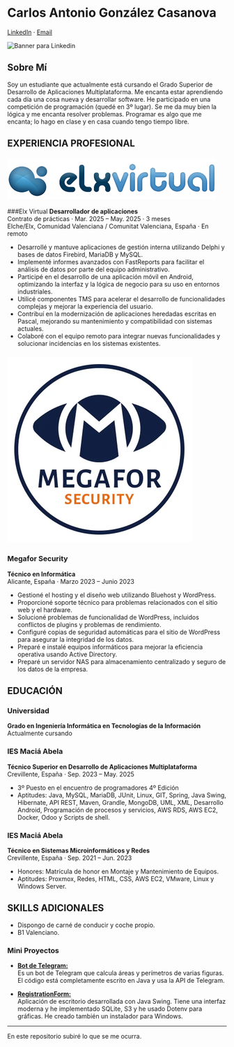 # Carlos Antonio González Casanova

[LinkedIn](https://www.linkedin.com/in/carlosgonzalezdev/) · [Email](mailto:dev.np9av@passinbox.com)

![Banner para Linkedin](https://github.com/user-attachments/assets/f8b3c749-d88c-48d5-9ffa-9df6c58b31c3)

## Sobre Mí

Soy un estudiante que actualmente está cursando el Grado Superior de Desarrollo de Aplicaciones Multiplataforma. Me encanta estar aprendiendo cada día una cosa nueva y desarrollar software. He participado en una competición de programación (quedé en 3º lugar). Se me da muy bien la lógica y me encanta resolver problemas. Programar es algo que me encanta; lo hago en clase y en casa cuando tengo tiempo libre.

## EXPERIENCIA PROFESIONAL
### ![Elx Virtual Logo](https://raw.githubusercontent.com/Sacha1083/Sacha1083/refs/heads/main/elxVirtual-logo.png) 
###Elx Virtual
**Desarrollador de aplicaciones**  
Contrato de prácticas · Mar. 2025 – May. 2025 · 3 meses  
Elche/Elx, Comunidad Valenciana / Comunitat Valenciana, España · En remoto

- Desarrollé y mantuve aplicaciones de gestión interna utilizando Delphi y bases de datos Firebird, MariaDB y MySQL.
- Implementé informes avanzados con FastReports para facilitar el análisis de datos por parte del equipo administrativo.
- Participé en el desarrollo de una aplicación móvil en Android, optimizando la interfaz y la lógica de negocio para su uso en entornos industriales.
- Utilicé componentes TMS para acelerar el desarrollo de funcionalidades complejas y mejorar la experiencia del usuario.
- Contribuí en la modernización de aplicaciones heredadas escritas en Pascal, mejorando su mantenimiento y compatibilidad con sistemas actuales.
- Colaboré con el equipo remoto para integrar nuevas funcionalidades y solucionar incidencias en los sistemas existentes.

### ![Megafor Logo](https://raw.githubusercontent.com/Sacha1083/Sacha1083/refs/heads/main/megafor-logo.png)
### Megafor Security
**Técnico en Informática**  
Alicante, España · Marzo 2023 – Junio 2023

- Gestioné el hosting y el diseño web utilizando Bluehost y WordPress.
- Proporcioné soporte técnico para problemas relacionados con el sitio web y el hardware.
- Solucioné problemas de funcionalidad de WordPress, incluidos conflictos de plugins y problemas de rendimiento.
- Configuré copias de seguridad automáticas para el sitio de WordPress para asegurar la integridad de los datos.
- Preparé e instalé equipos informáticos para mejorar la eficiencia operativa usando Active Directory.
- Preparé un servidor NAS para almacenamiento centralizado y seguro de los datos de la empresa.

## EDUCACIÓN

### Universidad
**Grado en Ingeniería Informática en Tecnologías de la Información**  
Actualmente cursando

### IES Maciá Abela
**Técnico Superior en Desarrollo de Aplicaciones Multiplataforma**  
Crevillente, España · Sep. 2023 – May. 2025 
- 3º Puesto en el encuentro de programadores 4º Edición  
- Aptitudes: Java, MySQL, MariaDB, JUnit, Linux, GIT, Spring, Java Swing, Hibernate, API REST, Maven, Grandle, MongoDB, UML, XML, Desarrollo Android, Programación de procesos y servicios, AWS RDS, AWS EC2, Docker, Odoo y Scripts de shell.

### IES Maciá Abela
**Técnico en Sistemas Microinformáticos y Redes**  
Crevillente, España · Sep. 2021 – Jun. 2023  
- Honores: Matrícula de honor en Montaje y Mantenimiento de Equipos.  
- Aptitudes: Proxmox, Redes, HTML, CSS, AWS EC2, VMware, Linux y Windows Server.

## SKILLS ADICIONALES

- Dispongo de carné de conducir y coche propio.
- B1 Valenciano.

### Mini Proyectos

- [**Bot de Telegram:**](https://github.com/Sacha1083/MathMasterTelegramBot)  
  Es un bot de Telegram que calcula áreas y perímetros de varias figuras. El código está completamente escrito en Java y usa la API de Telegram.

- [**RegistrationForm:**](https://github.com/Sacha1083/registrationForm)  
  Aplicación de escritorio desarrollada con Java Swing. Tiene una interfaz moderna y he implementado SQLite, S3 y he usado Dotenv para gráficas. He creado también un instalador para Windows.

---

En este repositorio subiré lo que se me ocurra.
